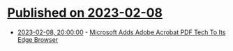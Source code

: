 # [Published on 2023-02-08](index.md)

* [2023-02-08, 20:00:00](https://it.slashdot.org/story/23/02/08/1857251/microsoft-adds-adobe-acrobat-pdf-tech-to-its-edge-browser?utm_source=rss1.0mainlinkanon&utm_medium=feed) - [Microsoft Adds Adobe Acrobat PDF Tech To Its Edge Browser](https://it.slashdot.org/story/23/02/08/1857251/microsoft-adds-adobe-acrobat-pdf-tech-to-its-edge-browser?utm_source=rss1.0mainlinkanon&utm_medium=feed)
